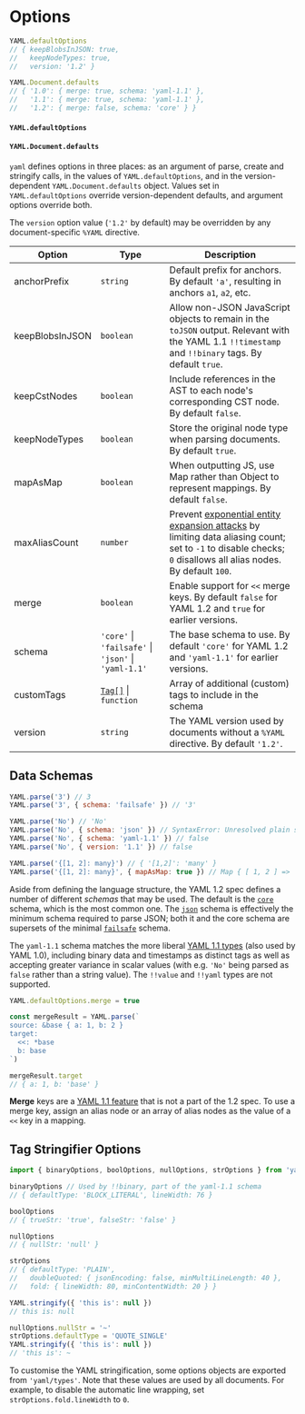 # Options

```js
YAML.defaultOptions
// { keepBlobsInJSON: true,
//   keepNodeTypes: true,
//   version: '1.2' }

YAML.Document.defaults
// { '1.0': { merge: true, schema: 'yaml-1.1' },
//   '1.1': { merge: true, schema: 'yaml-1.1' },
//   '1.2': { merge: false, schema: 'core' } }
```

#### `YAML.defaultOptions`

#### `YAML.Document.defaults`

`yaml` defines options in three places: as an argument of parse, create and stringify calls, in the values of `YAML.defaultOptions`, and in the version-dependent `YAML.Document.defaults` object. Values set in `YAML.defaultOptions` override version-dependent defaults, and argument options override both.

The `version` option value (`'1.2'` by default) may be overridden by any document-specific `%YAML` directive.

| Option          | Type                                                             | Description                                                                                                                                                     |
| --------------- | ---------------------------------------------------------------- | --------------------------------------------------------------------------------------------------------------------------------------------------------------- |
| anchorPrefix    | `string`                                                         | Default prefix for anchors. By default `'a'`, resulting in anchors `a1`, `a2`, etc.                                                                             |
| keepBlobsInJSON | `boolean`                                                        | Allow non-JSON JavaScript objects to remain in the `toJSON` output. Relevant with the YAML 1.1 `!!timestamp` and `!!binary` tags. By default `true`.            |
| keepCstNodes    | `boolean`                                                        | Include references in the AST to each node's corresponding CST node. By default `false`.                                                                        |
| keepNodeTypes   | `boolean`                                                        | Store the original node type when parsing documents. By default `true`.                                                                                         |
| mapAsMap        | `boolean`                                                        | When outputting JS, use Map rather than Object to represent mappings. By default `false`.                                                                       |
| maxAliasCount   | `number`                                                         | Prevent [exponential entity expansion attacks] by limiting data aliasing count; set to `-1` to disable checks; `0` disallows all alias nodes. By default `100`. |
| merge           | `boolean`                                                        | Enable support for `<<` merge keys. By default `false` for YAML 1.2 and `true` for earlier versions.                                                            |
| schema          | `'core'` &vert; `'failsafe'` &vert; `'json'` &vert; `'yaml-1.1'` | The base schema to use. By default `'core'` for YAML 1.2 and `'yaml-1.1'` for earlier versions.                                                                 |
| customTags      | [`Tag[]`](#tag) &vert; `function`                                | Array of additional (custom) tags to include in the schema                                                                                                      |
| version         | `string`                                                         | The YAML version used by documents without a `%YAML` directive. By default `'1.2'`.                                                                             |

[exponential entity expansion attacks]: https://en.wikipedia.org/wiki/Billion_laughs_attack

## Data Schemas

```js
YAML.parse('3') // 3
YAML.parse('3', { schema: 'failsafe' }) // '3'

YAML.parse('No') // 'No'
YAML.parse('No', { schema: 'json' }) // SyntaxError: Unresolved plain scalar "No"
YAML.parse('No', { schema: 'yaml-1.1' }) // false
YAML.parse('No', { version: '1.1' }) // false

YAML.parse('{[1, 2]: many}') // { '[1,2]': 'many' }
YAML.parse('{[1, 2]: many}', { mapAsMap: true }) // Map { [ 1, 2 ] => 'many' }
```

Aside from defining the language structure, the YAML 1.2 spec defines a number of different _schemas_ that may be used. The default is the [`core`](http://yaml.org/spec/1.2/spec.html#id2804923) schema, which is the most common one. The [`json`](http://yaml.org/spec/1.2/spec.html#id2803231) schema is effectively the minimum schema required to parse JSON; both it and the core schema are supersets of the minimal [`failsafe`](http://yaml.org/spec/1.2/spec.html#id2802346) schema.

The `yaml-1.1` schema matches the more liberal [YAML 1.1 types](http://yaml.org/type/) (also used by YAML 1.0), including binary data and timestamps as distinct tags as well as accepting greater variance in scalar values (with e.g. `'No'` being parsed as `false` rather than a string value). The `!!value` and `!!yaml` types are not supported.

```js
YAML.defaultOptions.merge = true

const mergeResult = YAML.parse(`
source: &base { a: 1, b: 2 }
target:
  <<: *base
  b: base
`)

mergeResult.target
// { a: 1, b: 'base' }
```

**Merge** keys are a [YAML 1.1 feature](http://yaml.org/type/merge.html) that is not a part of the 1.2 spec. To use a merge key, assign an alias node or an array of alias nodes as the value of a `<<` key in a mapping.

## Tag Stringifier Options

```js
import { binaryOptions, boolOptions, nullOptions, strOptions } from 'yaml/types'

binaryOptions // Used by !!binary, part of the yaml-1.1 schema
// { defaultType: 'BLOCK_LITERAL', lineWidth: 76 }

boolOptions
// { trueStr: 'true', falseStr: 'false' }

nullOptions
// { nullStr: 'null' }

strOptions
// { defaultType: 'PLAIN',
//   doubleQuoted: { jsonEncoding: false, minMultiLineLength: 40 },
//   fold: { lineWidth: 80, minContentWidth: 20 } }

YAML.stringify({ 'this is': null })
// this is: null

nullOptions.nullStr = '~'
strOptions.defaultType = 'QUOTE_SINGLE'
YAML.stringify({ 'this is': null })
// 'this is': ~
```

To customise the YAML stringification, some options objects are exported from `'yaml/types'`. Note that these values are used by all documents. For example, to disable the automatic line wrapping, set `strOptions.fold.lineWidth` to `0`.

